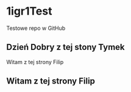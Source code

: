 # 1igr1Test
Testowe repo w GitHub
## Dzień Dobry z tej stony Tymek
Witam z tej strony Filip
## Witam z tej strony Filip
